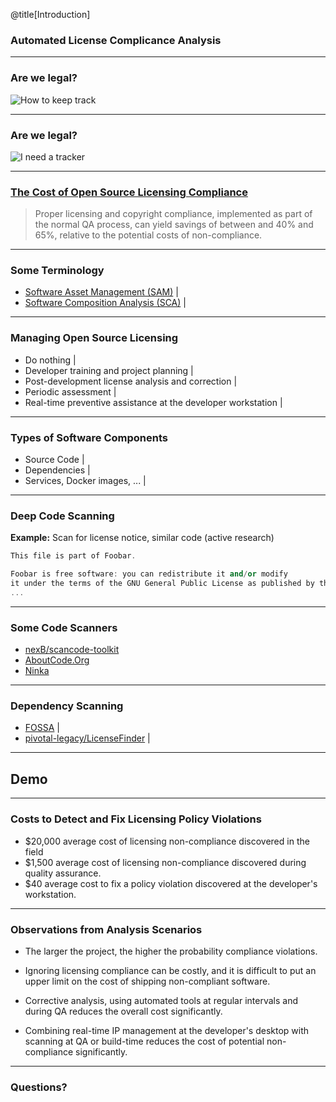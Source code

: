 @title[Introduction]

### Automated License Complicance Analysis

---

### Are we legal?

![How to keep track](https://memegen.link/noidea/how_to_keep_track../...of_all_my_dependencies~q.jpg?watermark=none)

---

### Are we legal?

![I need a tracker](http://m.memegen.com/hnrsmk.jpg)

---

### [The Cost of Open Source Licensing Compliance](http://www.industryweek.com/software-amp-systems/cost-open-source-licensing-compliance)

> Proper licensing and copyright compliance, implemented
> as part of the normal QA process, can yield savings of
> between and 40% and 65%, relative to the potential costs
> of non-compliance.

---

### Some Terminology

- [Software Asset Management (SAM)](https://www.gartner.com/reviews/market/software-asset-management-tools) |
- [Software Composition Analysis (SCA)](https://resources.whitesourcesoftware.com/blog-whitesource/software-composition-security-analysis) |

---

### Managing Open Source Licensing

- Do nothing |
- Developer training and project planning |
- Post-development license analysis and correction |
- Periodic assessment |
- Real-time preventive assistance at the developer workstation |

---

### Types of Software Components

- Source Code |
- Dependencies |
- Services, Docker images, ... |

---

### Deep Code Scanning

**Example:** Scan for license notice, similar code (active research)

```c++
This file is part of Foobar.

Foobar is free software: you can redistribute it and/or modify
it under the terms of the GNU General Public License as published by the Free Software Foundation, either version 3 of the License, or (at your option) any later version.
...
```

---

### Some Code Scanners

- [nexB/scancode-toolkit](https://github.com/nexB/scancode-toolkit)
- [AboutCode.Org](https://www.aboutcode.org/)
- [Ninka](http://ninka.turingmachine.org/)

---

### Dependency Scanning

- [FOSSA](https://fossa.io/) |
- [pivotal-legacy/LicenseFinder](https://github.com/pivotal-legacy/LicenseFinder) |

---

## Demo

---

### Costs to Detect and Fix Licensing Policy Violations

- $20,000 average cost of licensing non-compliance discovered in the field
- $1,500 average cost of licensing non-compliance discovered during quality assurance.
- $40 average cost to fix a policy violation discovered at the developer's workstation.

---

### Observations from Analysis Scenarios

- The larger the project, the higher the probability compliance violations.

- Ignoring licensing compliance can be costly, and it is difficult to put an upper limit on the cost of shipping non-compliant software.

- Corrective analysis, using automated tools at regular intervals and during QA reduces the overall cost significantly.

- Combining real-time IP management at the developer's desktop with scanning at QA or build-time reduces the cost of potential non-compliance significantly.

---

### Questions?
